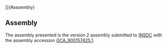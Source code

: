[]{#assembly}

Assembly
--------

The assembly presented is the version 2 assembly submitted to
[INSDC](http://www.insdc.org) with the assembly accession
[GCA\_900157425.1](http://www.ebi.ac.uk/ena/data/view/GCA_900157425.1).
